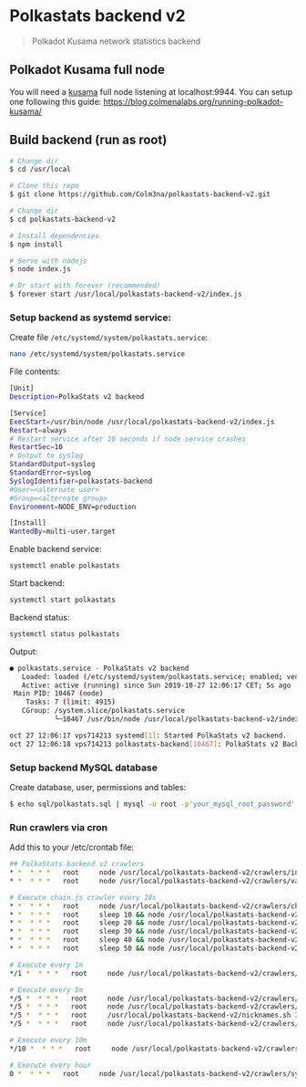 # Polkastats backend v2

> Polkadot Kusama network statistics backend


## Polkadot Kusama full node

You will need a [kusama](https://kusama.network) full node listening at localhost:9944. You can setup one following this guide: https://blog.colmenalabs.org/running-polkadot-kusama/

## Build backend (run as root)

``` bash
# Change dir
$ cd /usr/local

# Clone this repo
$ git clone https://github.com/Colm3na/polkastats-backend-v2.git

# Change dir
$ cd polkastats-backend-v2

# Install dependencies
$ npm install

# Serve with nodejs
$ node index.js

# Or start with forever (recommended)
$ forever start /usr/local/polkastats-backend-v2/index.js
```

### Setup backend as systemd service:

Create file `/etc/systemd/system/polkastats.service`:

``` bash
nano /etc/systemd/system/polkastats.service
```

File contents:

``` bash
[Unit]
Description=PolkaStats v2 backend

[Service]
ExecStart=/usr/bin/node /usr/local/polkastats-backend-v2/index.js
Restart=always
# Restart service after 10 seconds if node service crashes
RestartSec=10
# Output to syslog
StandardOutput=syslog
StandardError=syslog
SyslogIdentifier=polkastats-backend
#User=<alternate user>
#Group=<alternate group>
Environment=NODE_ENV=production

[Install]
WantedBy=multi-user.target
```

Enable backend service:

``` bash
systemctl enable polkastats
```

Start backend:

``` bash
systemctl start polkastats
```

Backend status:

``` bash
systemctl status polkastats
```

Output:

``` bash
● polkastats.service - PolkaStats v2 backend
   Loaded: loaded (/etc/systemd/system/polkastats.service; enabled; vendor preset: enabled)
   Active: active (running) since Sun 2019-10-27 12:06:17 CET; 5s ago
 Main PID: 10467 (node)
    Tasks: 7 (limit: 4915)
   CGroup: /system.slice/polkastats.service
           └─10467 /usr/bin/node /usr/local/polkastats-backend-v2/index.js

oct 27 12:06:17 vps714213 systemd[1]: Started PolkaStats v2 backend.
oct 27 12:06:18 vps714213 polkastats-backend[10467]: PolkaStats v2 Backend HTTPS RPC running on port 8443
```

### Setup backend MySQL database

Create database, user, permissions and tables:

``` bash
$ echo sql/polkastats.sql | mysql -u root -p'your_mysql_root_password'
```

### Run crawlers via cron

Add this to your /etc/crontab file:

``` bash
## PolkaStats backend v2 crawlers
* *  * * *   root     node /usr/local/polkastats-backend-v2/crawlers/intention.js 2>&1 >/dev/null
* *  * * *   root     node /usr/local/polkastats-backend-v2/crawlers/validator.js 2>&1 >/dev/null

# Execute chain.js crawler every 10s
* *  * * *   root     node /usr/local/polkastats-backend-v2/crawlers/chain.js 2>&1 >/dev/null
* *  * * *   root     sleep 10 && node /usr/local/polkastats-backend-v2/crawlers/chain.js 2>&1 >/dev/null
* *  * * *   root     sleep 20 && node /usr/local/polkastats-backend-v2/crawlers/chain.js 2>&1 >/dev/null
* *  * * *   root     sleep 30 && node /usr/local/polkastats-backend-v2/crawlers/chain.js 2>&1 >/dev/null
* *  * * *   root     sleep 40 && node /usr/local/polkastats-backend-v2/crawlers/chain.js 2>&1 >/dev/null
* *  * * *   root     sleep 50 && node /usr/local/polkastats-backend-v2/crawlers/chain.js 2>&1 >/dev/null

# Execute every 1m
*/1 *  * * *   root     node /usr/local/polkastats-backend-v2/crawlers/phragmen.js 2>&1 >/dev/null

# Execute every 5m
*/5 *  * * *   root     node /usr/local/polkastats-backend-v2/crawlers/intention_bonded.js 2>&1 >/dev/null
*/5 *  * * *   root     node /usr/local/polkastats-backend-v2/crawlers/validator_bonded.js 2>&1 >/dev/null
*/5 *  * * *   root     /usr/local/polkastats-backend-v2/nicknames.sh 2>&1 >/dev/null
*/5 *  * * *   root     node /usr/local/polkastats-backend-v2/crawlers/account.js 2>&1 >/dev/null

# Execute every 10m
*/10 *  * * *   root     node /usr/local/polkastats-backend-v2/crawlers/keybase_identity.js 2>&1 >/dev/null

# Execute every hour
0 *  * * *   root     node /usr/local/polkastats-backend-v2/crawlers/system.js 2>&1 >/dev/null

```


